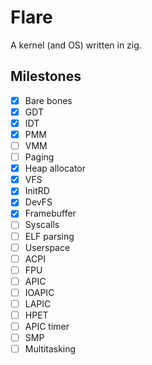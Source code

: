 # Flare
A kernel (and OS) written in zig.

## Milestones
- [x] Bare bones
- [x] GDT
- [x] IDT
- [x] PMM
- [ ] VMM
- [ ] Paging
- [x] Heap allocator
- [x] VFS
- [x] InitRD
- [x] DevFS
- [x] Framebuffer
- [ ] Syscalls
- [ ] ELF parsing
- [ ] Userspace
- [ ] ACPI
- [ ] FPU
- [ ] APIC
- [ ] IOAPIC
- [ ] LAPIC
- [ ] HPET
- [ ] APIC timer
- [ ] SMP
- [ ] Multitasking
